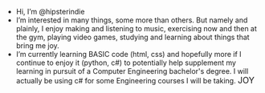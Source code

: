 
- Hi, I’m @hipsterindie
- I’m interested in many things, some more than others. But namely and plainly, I enjoy making and listening to music, exercising now and then at the gym, playing video games, studying and learning about things that bring me joy.
- I’m currently learning BASIC code (html, css) and hopefully more if I continue to enjoy it (python, c#) to potentially help supplement my learning in pursuit of a Computer Engineering bachelor's degree. I will actually be using c# for some Engineering courses I will be taking. <big>JOY</big>

<!---
hipsterindie/hipsterindie is a ✨ special ✨ repository because its `README.md` (this file) appears on your GitHub profile.
You can click the Preview link to take a look at your changes.
--->
